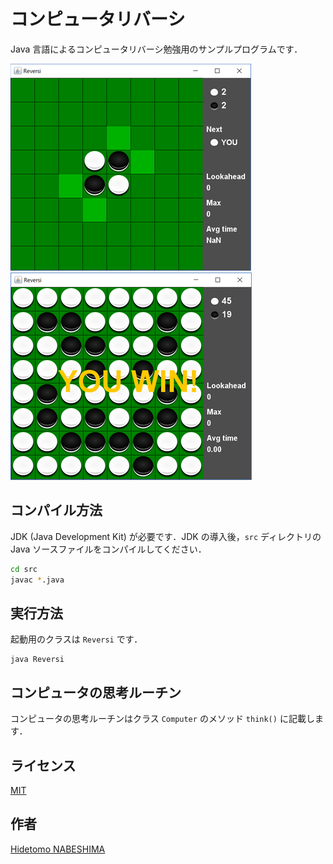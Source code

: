 コンピュータリバーシ
====

Java 言語によるコンピュータリバーシ勉強用のサンプルプログラムです．

![screenshot1](https://github.com/nabesima/reversi/blob/master/screenshots/screenshot1.png)
![screenshot2](https://github.com/nabesima/reversi/blob/master/screenshots/screenshot2.png)

## コンパイル方法

JDK (Java Development Kit) が必要です．JDK の導入後，`src` ディレクトリの Java ソースファイルをコンパイルしてください．
```sh
cd src
javac *.java
```

## 実行方法

起動用のクラスは `Reversi` です．
```
java Reversi
```

## コンピュータの思考ルーチン

コンピュータの思考ルーチンはクラス `Computer` のメソッド `think()` に記載します．

## ライセンス

[MIT](https://github.com/nabesima/reversi/LICENCE.txt)

## 作者

[Hidetomo NABESHIMA](https://github.com/nabesima)
